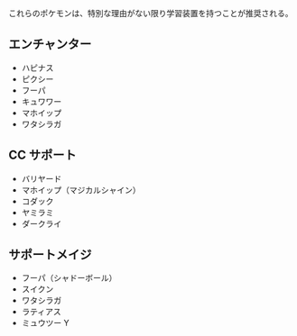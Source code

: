 これらのポケモンは、特別な理由がない限り学習装置を持つことが推奨される。

## エンチャンター

- ハピナス
- ピクシー
- フーパ
- キュワワー
- マホイップ
- ワタシラガ

## CC サポート

- バリヤード
- マホイップ（マジカルシャイン）
- コダック
- ヤミラミ
- ダークライ

## サポートメイジ

- フーパ（シャドーボール）
- スイクン
- ワタシラガ
- ラティアス
- ミュウツー Y
